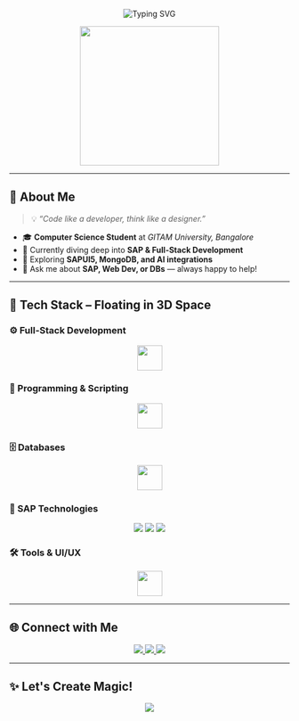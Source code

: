 <p align="center">
  <img src="https://readme-typing-svg.demolab.com?font=Fira+Code&size=24&pause=1000&color=0FAAFF&width=435&lines=🌟+About+Me;Computer+Science+Student;SAP+%7C+Web+Dev+Explorer" alt="Typing SVG" />
</p>


<p align="center">
  <img src="https://user-images.githubusercontent.com/89788178/235298118-4c98504d-7c3a-4d30-b2a7-ccc3d89c45ac.gif" width="250"/>
</p>

---

## 🌟 About Me  

> 💡 *“Code like a developer, think like a designer.”*

- 🎓 **Computer Science Student** at *GITAM University, Bangalore*  
- 💼 Currently diving deep into **SAP & Full-Stack Development**  
- 🧠 Exploring **SAPUI5, MongoDB, and AI integrations**  
- 💬 Ask me about **SAP, Web Dev, or DBs** — always happy to help!

---

## 🧰 Tech Stack – Floating in 3D Space

### ⚙️ Full-Stack Development
<div align="center">
  <img src="https://skillicons.dev/icons?i=html,css,js,vue,react,nodejs" height="45"/>
</div>

### 🧠 Programming & Scripting  
<div align="center">
  <img src="https://skillicons.dev/icons?i=python,c" height="45"/>
</div>

### 🗄️ Databases  
<div align="center">
  <img src="https://skillicons.dev/icons?i=mongodb,mysql" height="45"/>
</div>

### 🧩 SAP Technologies  
<div align="center">
  <img src="https://img.shields.io/badge/SAP-0FAAFF?style=for-the-badge&logo=sap&logoColor=white"/>
  <img src="https://img.shields.io/badge/SAPUI5-35495E?style=for-the-badge&logo=sap&logoColor=white"/>
  <img src="https://img.shields.io/badge/SAP%20S/4HANA-0FAAFF?style=for-the-badge&logo=sap&logoColor=white"/>
</div>

### 🛠️ Tools & UI/UX  
<div align="center">
  <img src="https://skillicons.dev/icons?i=git,github,vscode,figma" height="45"/>
</div>

---

## 🌐 Connect with Me

<p align="center">
  <a href="https://www.linkedin.com/in/svabhilash/">
    <img src="https://img.shields.io/badge/LinkedIn-blue?style=for-the-badge&logo=linkedin&logoColor=white"/>
  </a>
  <a href="mailto:sattaruvenkataabhilash@gmail.com">
    <img src="https://img.shields.io/badge/Gmail-Contact-red?style=for-the-badge&logo=gmail&logoColor=white"/>
  </a>
  <a href="https://github.com/Abhi-godse">
    <img src="https://img.shields.io/badge/GitHub-Abhi--godse-black?style=for-the-badge&logo=github"/>
  </a>
</p>

---

## ✨ Let's Create Magic!
<p align="center">
  <img src="https://readme-typing-svg.demolab.com?font=Fira+Code&size=24&pause=1000&color=F7F7F7&background=0FAAFFFF&center=true&vCenter=true&width=435&lines=Code.+Build.+Innovate."/>
</p>
